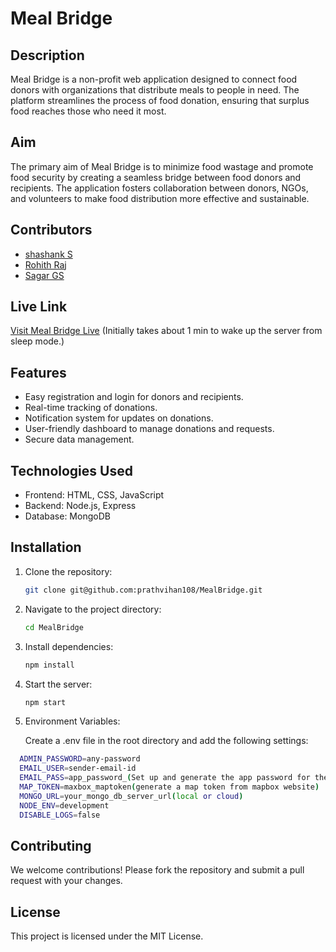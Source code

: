 # Meal Bridge


## Description

Meal Bridge is a non-profit web application designed to connect food donors with organizations that distribute meals to people in need. The platform streamlines the process of food donation, ensuring that surplus food reaches those who need it most.

## Aim

The primary aim of Meal Bridge is to minimize food wastage and promote food security by creating a seamless bridge between food donors and recipients. The application fosters collaboration between donors, NGOs, and volunteers to make food distribution more effective and sustainable.

## Contributors

- [shashank S](https://github.com/shanks-D-fury)
- [Rohith Raj](https://github.com/Rohithraj16)
- [Sagar GS]()

## Live Link

[Visit Meal Bridge Live](https://mealbridge-ls4r.onrender.com/)
(Initially takes about 1 min to wake up the server from sleep mode.)

## Features

- Easy registration and login for donors and recipients.
- Real-time tracking of donations.
- Notification system for updates on donations.
- User-friendly dashboard to manage donations and requests.
- Secure data management.

## Technologies Used

- Frontend: HTML, CSS, JavaScript
- Backend: Node.js, Express
- Database: MongoDB

## Installation

1. Clone the repository:
   ```bash
   git clone git@github.com:prathvihan108/MealBridge.git
   ```
2. Navigate to the project directory:
   ```bash
   cd MealBridge
   ```
3. Install dependencies:
   ```bash
   npm install
   ```
4. Start the server:
   ```bash
   npm start
   ```
5. Environment Variables:

   Create a .env file in the root directory and add the following settings:

```bash
  ADMIN_PASSWORD=any-password
  EMAIL_USER=sender-email-id
  EMAIL_PASS=app_password_(Set up and generate the app password for the sender-email)
  MAP_TOKEN=maxbox_maptoken(generate a map token from mapbox website)
  MONGO_URL=your_mongo_db_server_url(local or cloud)
  NODE_ENV=development
  DISABLE_LOGS=false 
```

## Contributing

We welcome contributions! Please fork the repository and submit a pull request with your changes.

## License

This project is licensed under the MIT License.
